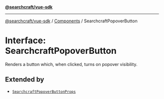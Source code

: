 [**@searchcraft/vue-sdk**](/reference/sdk/js-vue/README.md)

***

[@searchcraft/vue-sdk](/reference/sdk/js-vue/globals.md) / [Components](/reference/sdk/js-vue/namespaces/Components/README.md) / SearchcraftPopoverButton

# Interface: SearchcraftPopoverButton

Renders a button which, when clicked, turns on popover visibility.

## Extended by

- [`SearchcraftPopoverButtonProps`](/reference/sdk/js-vue/interfaces/SearchcraftPopoverButtonProps.md)
